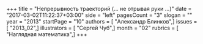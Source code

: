 +++
title = "Непрерывность траекторий (... не отрывая руки ...)"
date = "2017-03-02T11:22:37+03:00"
side = "left"
pagesCount = "3"
slogan = ""
year = "2013"
startPage = "10"
authors = [ "Александр Блинков",]
issues = [ "2013_02",]
illustrators = [ "Сергей Чуб",]
month = "02"
rubrics = [ "Наглядная математика",]
+++

